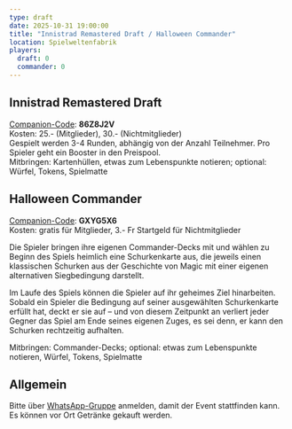 ```yaml
---
type: draft
date: 2025-10-31 19:00:00
title: "Innistrad Remastered Draft / Halloween Commander"
location: Spielweltenfabrik
players:
  draft: 0
  commander: 0
---
```

##  Innistrad Remastered Draft
[Companion-Code](/faq/#was-hat-es-mit-dem-companion-code-auf-sich): **86Z8J2V** \
Kosten: 25.- (Mitglieder), 30.- (Nichtmitglieder) \
Gespielt werden 3-4 Runden, abhängig von der Anzahl Teilnehmer.
Pro Spieler geht ein Booster in den Preispool. \
Mitbringen: Kartenhüllen, etwas zum Lebenspunkte notieren; optional: Würfel, Tokens, Spielmatte

## Halloween Commander
[Companion-Code](/faq/#was-hat-es-mit-dem-companion-code-auf-sich): **GXYG5X6** \
Kosten: gratis für Mitglieder, 3.- Fr Startgeld für Nichtmitglieder

Die Spieler bringen ihre eigenen Commander-Decks mit und wählen zu Beginn des Spiels heimlich eine Schurkenkarte aus, die jeweils einen klassischen Schurken aus der Geschichte von Magic mit einer eigenen alternativen Siegbedingung darstellt.

Im Laufe des Spiels können die Spieler auf ihr geheimes Ziel hinarbeiten. Sobald ein Spieler die Bedingung auf seiner ausgewählten Schurkenkarte erfüllt hat, deckt er sie auf – und von diesem Zeitpunkt an verliert jeder Gegner das Spiel am Ende seines eigenen Zuges, es sei denn, er kann den Schurken rechtzeitig aufhalten.

Mitbringen: Commander-Decks; optional: etwas zum Lebenspunkte notieren, Würfel, Tokens, Spielmatte

## Allgemein
Bitte über [WhatsApp-Gruppe](https://chat.whatsapp.com/HQ7IINFrZB63esDNRqsIUw) anmelden, damit der Event stattfinden kann. \
Es können vor Ort Getränke gekauft werden.
